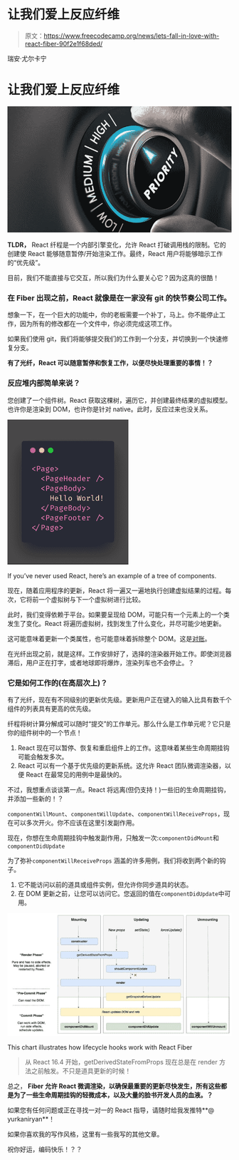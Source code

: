 # 让我们爱上反应纤维

> 原文：<https://www.freecodecamp.org/news/lets-fall-in-love-with-react-fiber-90f2e1f68ded/>

瑞安·尤尔卡宁

# 让我们爱上反应纤维

![0*GOQYA_azJHmi1N0N](img/c7daf9708d6df93f5526c7a7f3002480.png)

**TLDR，** React 纤程是一个内部引擎变化，允许 React 打破调用栈的限制。它的创建使 React 能够随意暂停/开始渲染工作。最终，React 用户将能够暗示工作的“优先级”。

目前，我们不能直接与它交互，所以我们为什么要关心它？因为这真的很酷！

### 在 Fiber 出现之前，React 就像是在一家没有 git 的快节奏公司工作。

想象一下，在一个巨大的功能中，你的老板需要一个补丁，马上。你不能停止工作，因为所有的修改都在一个文件中，你必须完成这项工作。

如果我们使用 git，我们将能够提交我们的工作到一个分支，并切换到一个快速修复分支。

**有了光纤，React 可以随意暂停和恢复工作，以便尽快处理重要的事情！？**

### 反应堆内部简单来说？

您创建了一个组件树。React 获取这棵树，遍历它，并创建最终结果的虚拟模型。也许你是渲染到 DOM，也许你是针对 native。此时，反应过来也没关系。

![1*LZzl0FxVvinV2zLjqJQeaA](img/ee1a8fa2ef4ce51754d133e2b67047f3.png)

If you’ve never used React, here’s an example of a tree of components.

现在，随着应用程序的更新，React 将一遍又一遍地执行创建虚拟结果的过程。每次，它将前一个虚拟树与下一个虚拟树进行比较。

此时，我们变得依赖于平台。如果要呈现给 DOM，可能只有一个元素上的一个类发生了变化。React 将遍历虚拟树，找到发生了什么变化，并尽可能少地更新。

这可能意味着更新一个类属性，也可能意味着拆除整个 DOM。这是[对账](https://reactjs.org/docs/reconciliation.html)。

在光纤出现之前，就是这样。工作安排好了，选择的渲染器开始工作。即使浏览器滞后，用户正在打字，或者地球即将爆炸，渲染列车也不会停止。？

### 它是如何工作的(在高层次上)？

有了光纤，现在有不同级别的更新优先级。更新用户正在键入的输入比具有数千个组件的列表具有更高的优先级。

纤程将树计算分解成可以随时“提交”的工作单元。那么什么是工作单元呢？它只是你的组件树中的一个节点！

1.  React 现在可以暂停、恢复和重启组件上的工作。这意味着某些生命周期挂钩可能会触发多次。
2.  React 可以有一个基于优先级的更新系统。这允许 React 团队微调渲染器，以便 React 在最常见的用例中是最快的。

不过，我想重点谈谈第一点。React 将远离(但仍支持！)一些旧的生命周期挂钩，并添加一些新的！？

`componentWillMount`、`componentWillUpdate`、`componentWillReceiveProps`，现在可以多次开火。你不应该在这里引发副作用。

现在，你想在生命周期挂钩中触发副作用，只触发一次:`componentDidMount`和`componentDidUpdate`

为了弥补`componentWillReceiveProps` 涵盖的许多用例，我们将收到两个新的钩子。

1.  它不能访问以前的道具或组件实例，但允许你同步道具的状态。
2.  在 DOM 更新之前，让您可以访问它。您返回的值在`componentDidUpdate`中可用。

![0*OoDfQ7pzAqg6yETH](img/c4bbcb8369943bf0185e3cf199d88e5c.png)

This chart illustrates how lifecycle hooks work with React Fiber

> 从 React 16.4 开始，getDerivedStateFromProps 现在总是在 render 方法之前触发。不只是道具更新的时候！

总之， **Fiber 允许 React 微调渲染，以确保最重要的更新尽快发生，**所有这些都是为了一些生命周期挂钩的轻微成本，以及大量的脸书开发人员的血液。**？**

如果您有任何问题或正在寻找一对一的 React 指导，请随时给我发推特**@ yurkaniryan**！

如果你喜欢我的写作风格，这里有一些我写的其他文章。

祝你好运，编码快乐！？？